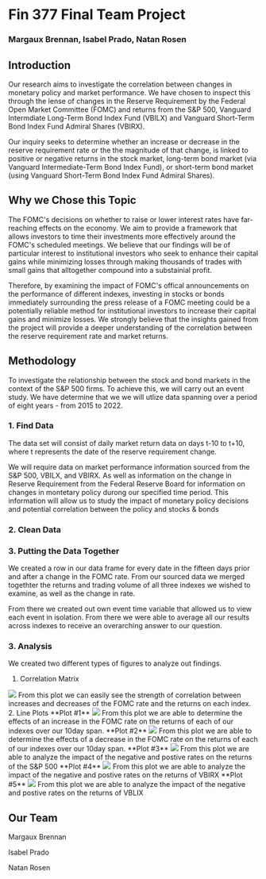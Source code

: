 # Fin 377 Final Team Project
### Margaux Brennan, Isabel Prado, Natan Rosen

## Introduction
Our research aims to investigate the correlation between changes in monetary policy and market performance. We have chosen to inspect this through the lense of changes in the Reserve Requirement by the Federal Open Market Committee (FOMC) and returns from the S&P 500, Vanguard Intermdiate Long-Term Bond Index Fund (VBILX) and Vanguard Short-Term Bond Index Fund Admiral Shares (VBIRX).

Our inquiry seeks to determine whether an increase or decrease in the reserve requirement rate or the the magnitude of that change, is linked to positive or negative returns in the stock market, long-term bond market (via Vanguard Intermediate-Term Bond Index Fund), or short-term bond market (using Vanguard Short-Term Bond Index Fund Admiral Shares).

## Why we Chose this Topic
The FOMC's decisions on whether to raise or lower interest rates have far-reaching effects on the economy. We aim to provide a framework that allows investors to time their investments more effectively around the FOMC's scheduled meetings. We believe that our findings will be of particular interest to institutional investors who seek to enhance their capital gains while minimizing losses through making thousands of trades with small gains that alltogether compound into a substainial profit.

Therefore, by examining the impact of FOMC's offical announcements on the performance of different indexes, investing in stocks or bonds immediately surrounding the press release of a FOMC meeting could be a potentially reliable method for institutional investors to increase their capital gains and minimize losses. We strongly believe that the insights gained from the project will provide a deeper understanding of the correlation between the reserve requirement rate and market returns.

## Methodology
To investigate the relationship between the stock and bond markets in the context of the S&P 500 firms. To achieve this, we will carry out an event study. We have determine that we we will utlize data spanning over a period of eight years - from 2015 to 2022.

### 1. Find Data
The data set will consist of daily market return data on days t-10 to t+10, where t represents the date of the reserve requirement change.

We will require data on market performance information sourced from the S&P 500, VBILX, and VBIRX. As well as information on the change in Reserve Requirement from the Federal Reserve Board for information on changes in montetary policy durong our specified time period. This information will allow us to study the impact of monetary policy decisions and potential correlation between the policy and stocks & bonds

### 2. Clean Data

### 3. Putting the Data Together
We created a row in our data frame for every date in the fifteen days prior and after a change in the FOMC rate. From our sourced data we merged togethter the returns and trading volume of all three indexes we wished to examine, as well as the change in rate.

From there we created out own event time variable that allowed us to view each event in isolation. From there we were able to average all our results across indexes to receive an overarching answer to our question.

### 3. Analysis
We created two different types of figures to analyze out findings.
 1. Correlation Matrix
<img src="pics/corr.png?raw=true"/>
From this plot we can easily see the strength of correlation between increases and decreases of the FOMC rate and the returns on each index.
 2. Line Plots
   **Plot #1**
    <img src="pics/p1.png?raw=true"/>
    From this plot we are able to determine the effects of an increase in the FOMC rate on the returns of each of our indexes over our 10day span.
   **Plot #2**
    <img src="pics/p2.png?raw=true"/>
    From this plot we are able to determine the effects of a decrease in the FOMC rate on the returns of each of our indexes over our 10day span.
   **Plot #3**
    <img src="pics/p3.png?raw=true"/>
    From this plot we are able to analyze the impact of the negative and postive rates on the returns of the S&P 500
   **Plot #4**
    <img src="pics/p4.png?raw=true"/>
    From this plot we are able to analyze the impact of the negative and postive rates on the returns of  VBIRX
    **Plot #5** 
    <img src="pics/p5.png?raw=true"/>
    From this plot we are able to analyze the impact of the negative and postive rates on the returns of VBLIX


## Our Team
Margaux Brennan

Isabel Prado

Natan Rosen
